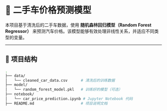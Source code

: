 # 🚗 二手车价格预测模型

本项目基于清洗后的二手车数据，使用 **随机森林回归模型（Random Forest Regressor）** 来预测汽车价格。该模型能够有效处理非线性关系，并适应不同类型的变量。

---

## 📁 项目结构

```bash
.
├── data/
│   └── cleaned_car_data.csv      # 清洗后的训练数据
├── model/
│   └── random_forest_model.pkl   # 训练好的模型（可选）
├── notebook/
│   └── car_price_prediction.ipynb # Jupyter Notebook 代码
├── README.md                     # 项目说明文档

